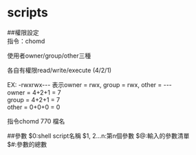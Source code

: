 # scripts

##權限設定  
指令：chomd

使用者owner/group/other三種  

各自有權限read/write/execute
(4/2/1)

EX:
-rwxrwx---
表示owner = rwx, group = rwx, other = ---  
owner = 4+2+1 = 7  
group = 4+2+1 = 7  
other = 0+0+0 = 0  

指令chomd 770 檔名  

##參數
$0:shell script名稱
$1, $2...$n:第n個參數
$@:輸入的參數清單  
$#:參數的總數

